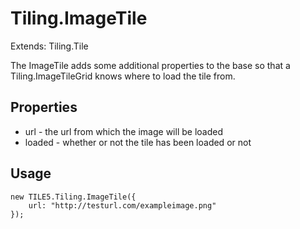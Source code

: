 Tiling.ImageTile
================

Extends: Tiling.Tile

The ImageTile adds some additional properties to the base so that a Tiling.ImageTileGrid knows where to load the tile from.

Properties
----------

- url - the url from which the image will be loaded
- loaded - whether or not the tile has been loaded or not

Usage
-----

	new TILE5.Tiling.ImageTile({
		url: "http://testurl.com/exampleimage.png"
	});